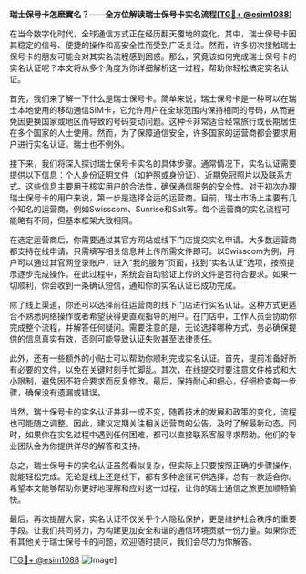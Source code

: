 **瑞士保号卡怎麽實名？——全方位解读瑞士保号卡实名流程[[TG💪+ @esim1088](https://t.me/s/esim1088)]**

在当今数字化时代，全球通信方式正在经历翻天覆地的变化。其中，瑞士保号卡因其稳定的信号、便捷的操作和高安全性而受到广泛关注。然而，许多初次接触瑞士保号卡的朋友可能会对其实名流程感到困惑。那么，究竟该如何完成瑞士保号卡的实名认证呢？本文将从多个角度为你详细解析这一过程，帮助你轻松搞定实名认证。

首先，我们来了解一下什么是瑞士保号卡。简单来说，瑞士保号卡是一种可以在瑞士本地使用的移动通信SIM卡，它允许用户在全球范围内保持相同的号码，从而避免因更换国家或地区而导致的号码变动问题。这种卡非常适合经常旅行或长期居住在多个国家的人士使用。然而，为了保障通信安全，许多国家的运营商都会要求用户进行实名认证。瑞士也不例外。

接下来，我们将深入探讨瑞士保号卡实名的具体步骤。通常情况下，实名认证需要提供以下信息：个人身份证明文件（如护照或身份证）、近期免冠照片以及联系方式。这些信息主要用于核实用户的合法性，确保通信服务的安全性。对于初次办理瑞士保号卡的用户来说，第一步是选择合适的运营商。目前，瑞士市场上主要有几个知名的运营商，例如Swisscom、Sunrise和Salt等。每个运营商的实名流程可能略有不同，但基本框架大致相同。

在选定运营商后，你需要通过其官方网站或线下门店提交实名申请。大多数运营商都支持在线申请，只需填写相关信息并上传所需文件即可。以Swisscom为例，用户可以通过其官网登录账户，进入“我的服务”页面，找到“实名认证”选项，按照提示逐步完成操作。在此过程中，系统会自动验证上传的文件是否符合要求。如果一切顺利，你会收到一条确认短信，通知你的实名认证已成功完成。

除了线上渠道，你还可以选择前往运营商的线下门店进行实名认证。这种方式更适合不熟悉网络操作或者希望获得更直观指导的用户。在门店中，工作人员会协助你完成整个流程，并解答任何疑问。需要注意的是，无论选择哪种方式，务必确保提供的信息真实有效，否则可能导致认证失败甚至法律责任。

此外，还有一些额外的小贴士可以帮助你顺利完成实名认证。首先，提前准备好所有必要的文件，以免在关键时刻手忙脚乱。其次，在线提交时要注意文件格式和大小限制，避免因不符合要求而反复修改。最后，保持耐心和细心，仔细检查每一步骤，确保没有遗漏或错误。

当然，瑞士保号卡的实名认证并非一成不变，随着技术的发展和政策的变化，流程也可能随之调整。因此，建议定期关注相关运营商的公告，及时了解最新动态。同时，如果你在实名过程中遇到任何困难，都可以直接联系客服寻求帮助。他们的专业团队会为你提供详尽的解答和支持。

总之，瑞士保号卡的实名认证虽然看似复杂，但实际上只要按照正确的步骤操作，就能轻松完成。无论是线上还是线下，都有多种途径可供选择，总有一款适合你。希望本文能够帮助你更好地理解和应对这一过程，让你的瑞士通信之旅更加顺畅愉快。

最后，再次提醒大家，实名认证不仅关乎个人隐私保护，更是维护社会秩序的重要手段。让我们共同努力，为构建更加安全和谐的通信环境贡献一份力量。如果你还有其他关于瑞士保号卡的问题，欢迎随时提问，我们会尽力为你解答。

[[TG💪+ @esim1088](https://t.me/s/esim1088) ![Image](https://i.postimg.cc/4NQfJmqS/Snipaste-2025-05-13-00-14-12.png)]